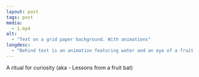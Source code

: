 ```yaml
---
layout: post
tags: post
media:
  - 1.mp4
alt:
  - "Text on a grid paper background. With animations"
longdesc:
  - "Behind text is an animation featuring water and an eye of a fruit bat peeking through. Text reads: A ritual for connecting to your curiosity. Every day is a new beginning. Be curious like a child. Turn that thing around And look at it from all angles. See possibly everywhere. Maybe that thing you were looking for was right under your nose. Anything is possible. Lesson from a fruit bat. Go watch a fruit bat they are never bored."
---
```

A ritual for curiosity (aka - Lessons from a fruit bat)
